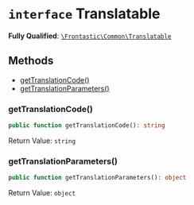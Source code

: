 # `interface`  Translatable

**Fully Qualified**: [`\Frontastic\Common\Translatable`](../../src/php/Translatable.php)

## Methods

* [getTranslationCode()](#gettranslationcode)
* [getTranslationParameters()](#gettranslationparameters)

### getTranslationCode()

```php
public function getTranslationCode(): string
```

Return Value: `string`

### getTranslationParameters()

```php
public function getTranslationParameters(): object
```

Return Value: `object`


